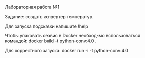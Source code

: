 Лабораторная работа №1

Задание: создать конвертер температур.

Для запуска подсказки напишите !help

Чтобы упаковать сервис в Docker необходимо вспользоваться командой: docker build -t python-conv:4.0 .

Для корректного запуска: docker run -i -t python-conv:4.0
